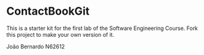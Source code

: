 # ContactBookGit
This is a starter kit for the first lab of the Software Engineering Course.
Fork this project to make your own version of it.

João Bernardo N62612
